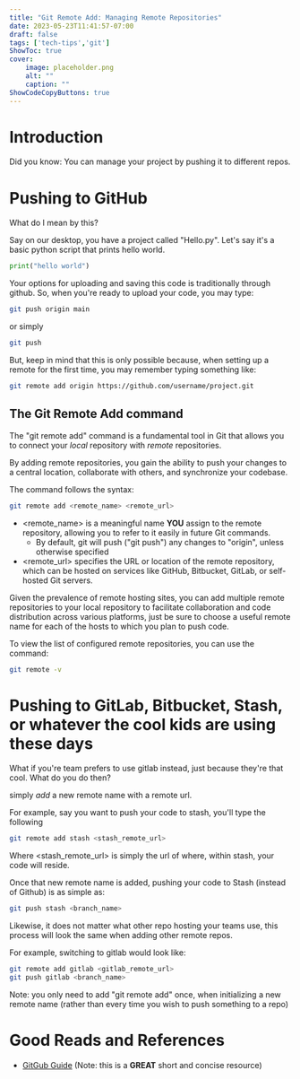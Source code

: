```yaml
---
title: "Git Remote Add: Managing Remote Repositories"
date: 2023-05-23T11:41:57-07:00
draft: false
tags: ['tech-tips','git']
ShowToc: true
cover:
    image: placeholder.png
    alt: ""
    caption: ""
ShowCodeCopyButtons: true
---
```


# Introduction

Did you know: You can manage your project by pushing it to different repos.

# Pushing to GitHub

What do I mean by this?

Say on our desktop, you have a project called "Hello.py". Let's say it's a basic python script that prints hello world.

```python
print("hello world")
```

Your options for uploading and saving this code is traditionally through github. So, when you're ready to upload your code, you may type:

```sh
git push origin main
```

or simply 

```sh
git push
```

But, keep in mind that this is only possible because, when setting up a remote for the first time, you may remember typing something like:
```sh
git remote add origin https://github.com/username/project.git
```

## The Git Remote Add command

The "git remote add" command is a fundamental tool in Git that allows you to connect your *local* repository with *remote* repositories.

By adding remote repositories, you gain the ability to push your changes to a central location, collaborate with others, and synchronize your codebase.

The command follows the syntax: 
```sh
git remote add <remote_name> <remote_url>
```

- <remote_name> is a meaningful name **YOU** assign to the remote repository, allowing you to refer to it easily in future Git commands.
    - By default, git will push ("git push") any changes to "origin", unless otherwise specified
- <remote_url> specifies the URL or location of the remote repository, which can be hosted on services like GitHub, Bitbucket, GitLab, or self-hosted Git servers.

Given the prevalence of remote hosting sites, you can add multiple remote repositories to your local repository to facilitate collaboration and code distribution across various platforms, just be sure to choose a useful remote name for each of the hosts to which you plan to push code.

To view the list of configured remote repositories, you can use the command:
```sh
git remote -v
```


# Pushing to GitLab, Bitbucket, Stash, or whatever the cool kids are using these days

What if you're team prefers to use gitlab instead, just because they're that cool. What do you do then?

simply *add* a new remote name with a remote url.

For example, say you want to push your code to stash, you'll type the following

```sh
git remote add stash <stash_remote_url>
```

Where <stash_remote_url> is simply the url of where, within stash, your code will reside.

Once that new remote name is added, pushing your code to Stash (instead of Github) is as simple as:

```sh
git push stash <branch_name>
```

Likewise, it does not matter what other repo hosting your teams use, this process will look the same when adding other remote repos.

For example, switching to gitlab would look like:

```sh
git remote add gitlab <gitlab_remote_url>
git push gitlab <branch_name>
```

Note: you only need to add "git remote add" once, when initializing a new remote name (rather than every time you wish to push something to a repo)

# Good Reads and References
- [GitGub Guide](https://docs.github.com/en/get-started/getting-started-with-git/managing-remote-repositories) (Note: this is a **GREAT** short and concise resource)